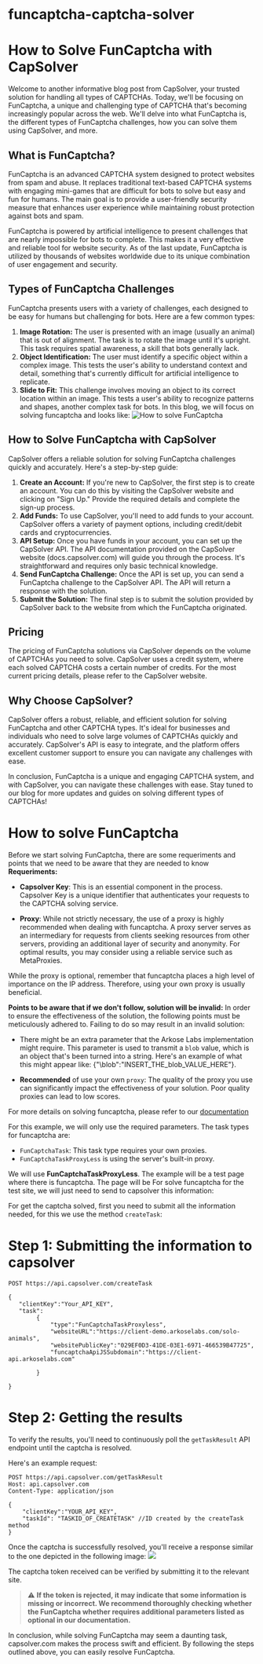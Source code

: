 # funcaptcha-captcha-solver


# How to Solve FunCaptcha with CapSolver

Welcome to another informative blog post from CapSolver, your trusted solution for handling all types of CAPTCHAs. Today, we'll be focusing on FunCaptcha, a unique and challenging type of CAPTCHA that's becoming increasingly popular across the web. We'll delve into what FunCaptcha is, the different types of FunCaptcha challenges, how you can solve them using CapSolver, and more.

## What is FunCaptcha?

FunCaptcha is an advanced CAPTCHA system designed to protect websites from spam and abuse. It replaces traditional text-based CAPTCHA systems with engaging mini-games that are difficult for bots to solve but easy and fun for humans. The main goal is to provide a user-friendly security measure that enhances user experience while maintaining robust protection against bots and spam.

FunCaptcha is powered by artificial intelligence to present challenges that are nearly impossible for bots to complete. This makes it a very effective and reliable tool for website security. As of the last update, FunCaptcha is utilized by thousands of websites worldwide due to its unique combination of user engagement and security.

## Types of FunCaptcha Challenges

FunCaptcha presents users with a variety of challenges, each designed to be easy for humans but challenging for bots. Here are a few common types:

1. **Image Rotation:** The user is presented with an image (usually an animal) that is out of alignment. The task is to rotate the image until it's upright. This task requires spatial awareness, a skill that bots generally lack.
2. **Object Identification:** The user must identify a specific object within a complex image. This tests the user's ability to understand context and detail, something that's currently difficult for artificial intelligence to replicate.
3. **Slide to Fit:** This challenge involves moving an object to its correct location within an image. This tests a user's ability to recognize patterns and shapes, another complex task for bots.
In this blog, we will focus on solving funcaptcha and looks like:
![How to solve FunCaptcha](https://assets.capsolver.com/prod/images/post/2023-05-16/acdc2ec9-d02f-4238-be48-2bd8b4c671e7.png)

## How to Solve FunCaptcha with CapSolver

CapSolver offers a reliable solution for solving FunCaptcha challenges quickly and accurately. Here's a step-by-step guide:

1. **Create an Account:** If you're new to CapSolver, the first step is to create an account. You can do this by visiting the CapSolver website and clicking on "Sign Up." Provide the required details and complete the sign-up process.
2. **Add Funds:** To use CapSolver, you'll need to add funds to your account. CapSolver offers a variety of payment options, including credit/debit cards and cryptocurrencies.
3. **API Setup:** Once you have funds in your account, you can set up the CapSolver API. The API documentation provided on the CapSolver website (docs.capsolver.com) will guide you through the process. It's straightforward and requires only basic technical knowledge.
4. **Send FunCaptcha Challenge:** Once the API is set up, you can send a FunCaptcha challenge to the CapSolver API. The API will return a response with the solution.
5. **Submit the Solution:** The final step is to submit the solution provided by CapSolver back to the website from which the FunCaptcha originated.

## Pricing

The pricing of FunCaptcha solutions via CapSolver depends on the volume of CAPTCHAs you need to solve. CapSolver uses a credit system, where each solved CAPTCHA costs a certain number of credits. For the most current pricing details, please refer to the CapSolver website.

## Why Choose CapSolver?

CapSolver offers a robust, reliable, and efficient solution for solving FunCaptcha and other CAPTCHA types. It's ideal for businesses and individuals who need to solve large volumes of CAPTCHAs quickly and accurately. CapSolver's API is easy to integrate, and the platform offers excellent customer support to ensure you can navigate any challenges with ease.

In conclusion, FunCaptcha is a unique and engaging CAPTCHA system, and with CapSolver, you can navigate these challenges with ease. Stay tuned to our blog for more updates and guides on solving different types of CAPTCHAs!




# How to solve FunCaptcha
Before we start solving FunCaptcha, there are some requeriments and points that we need to be aware that they are needed to know
**Requeriments:**
- **Capsolver Key**: This is an essential component in the process. Capsolver Key is a unique identifier that authenticates your requests to the CAPTCHA solving service.

- **Proxy**: While not strictly necessary, the use of a proxy is highly recommended when dealing with funcaptcha. A proxy server serves as an intermediary for requests from clients seeking resources from other servers, providing an additional layer of security and anonymity. For optimal results, you may consider using a reliable service such as MetaProxies.

While the proxy is optional, remember that funcaptcha places a high level of importance on the IP address. Therefore, using your own proxy is usually beneficial.

**Points to be aware that if we don't follow, solution will be invalid:**
In order to ensure the effectiveness of the solution, the following points must be meticulously adhered to. Failing to do so may result in an invalid solution:

- There might be an extra parameter that the Arkose Labs implementation might require. This parameter is used to transmit a `blob` value, which is an object that's been turned into a string. Here's an example of what this might appear like:
{"\blob":"INSERT_THE_blob_VALUE_HERE"}.

- **Recommended** of use your own `proxy`: The quality of the proxy you use can significantly impact the effectiveness of your solution. Poor quality proxies can lead to low scores.

For more details on solving funcaptcha, please refer to our [documentation](https://docs.capsolver.com/guide/captcha/FunCaptcha.html)

For this example, we will only use the required parameters. The task types for funcaptcha are:

- `FunCaptchaTask`: This task type requires your own proxies.
- `FunCaptchaTaskProxyLess` is using the server's built-in proxy.

We will use **FunCaptchaTaskProxyLess**. The example will be a  test page where there is funcaptcha. The page will be
For solve funcaptcha for the test site, we will just need to send to capsolver this information:

For get the captcha solved, first you need to submit all the information needed, for this we use the method `createTask`:
# Step 1: Submitting the information to capsolver
```http
POST https://api.capsolver.com/createTask

{
   "clientKey":"Your_API_KEY",
   "task":
        {
            "type":"FunCaptchaTaskProxyless",
            "websiteURL":"https://client-demo.arkoselabs.com/solo-animals",
            "websitePublicKey":"029EF0D3-41DE-03E1-6971-466539B47725",
            "funcaptchaApiJSSubdomain":"https://client-api.arkoselabs.com"
           
        }
        
}
```
# Step 2: Getting the results

To verify the results, you'll need to continuously poll the `getTaskResult` API endpoint until the captcha is resolved. 

Here's an example request:

```http
POST https://api.capsolver.com/getTaskResult
Host: api.capsolver.com
Content-Type: application/json

{
    "clientKey":"YOUR_API_KEY",
    "taskId": "TASKID_OF_CREATETASK" //ID created by the createTask method
}

```
Once the captcha is successfully resolved, you'll receive a response similar to the one depicted in the following image:
![](https://assets.capsolver.com/prod/images/post/2023-05-16/97a3bbe4-03b0-4e1c-9625-5066430940ea.png)



The captcha token received can be verified by submitting it to the relevant site. 
> ⚠️ **If the token is rejected, it may indicate that some information is missing or incorrect. We recommend thoroughly checking whether the FunCaptcha  whether requires additional parameters listed as optional in our documentation.**

In conclusion, while solving FunCaptcha may seem a daunting task, capsolver.com makes the process swift and efficient. By following the steps outlined above, you can easily resolve FunCaptcha.
          